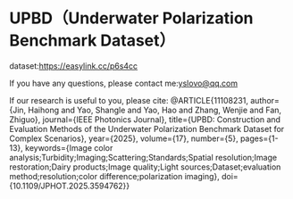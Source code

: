 # UPBD（Underwater Polarization Benchmark Dataset）
dataset:https://easylink.cc/p6s4cc

If you have any questions, please contact me:yslovo@qq.com

If our research is useful to you, please cite:
@ARTICLE{11108231,
  author={Jin, Haihong and Yao, Shangle and Yao, Hao and Zhang, Wenjie and Fan, Zhiguo},
  journal={IEEE Photonics Journal}, 
  title={UPBD: Construction and Evaluation Methods of the Underwater Polarization Benchmark Dataset for Complex Scenarios}, 
  year={2025},
  volume={17},
  number={5},
  pages={1-13},
  keywords={Image color analysis;Turbidity;Imaging;Scattering;Standards;Spatial resolution;Image restoration;Dairy products;Image quality;Light sources;Dataset;evaluation method;resolution;color difference;polarization imaging},
  doi={10.1109/JPHOT.2025.3594762}}
